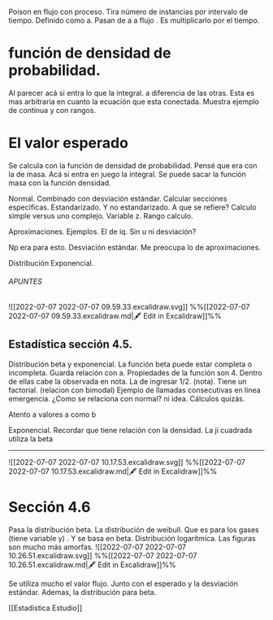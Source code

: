Poison en flujo con proceso. Tira número de instancias por intervalo de tiempo. Definido como a. 
Pasan de a a flujo . Es multiplicarlo por el tiempo.

# función de densidad de probabilidad.

Al parecer acá si entra lo que la integral. a diferencia de las otras. Esta es mas arbitraria en cuanto la ecuación que esta conectada. Muestra ejemplo de continua y con rangos. 


# El valor esperado

Se calcula con la función de densidad de probabilidad. Pensé que era con la de masa.
Acá si entra en juego la integral. 
Se puede sacar la función masa con la función densidad.


Normal. Combinado con desviación estándar. Calcular secciones especificas.
Estandarizado. Y no estandarizado. A que se refiere?
Calculo simple versus uno complejo. Variable z. Rango calculo. 

Aproximaciones. 
Ejemplos. El de iq.
Sin u ni desviación?

Np era para esto. Desviación estándar. Me preocupa lo de  aproximaciones. 


Distribución Exponencial. 




###### APUNTES
![[2022-07-07 2022-07-07 09.59.33.excalidraw.svg]]
%%[[2022-07-07 2022-07-07 09.59.33.excalidraw.md|🖋 Edit in Excalidraw]]%%



## Estadística sección 4.5.

Distribución beta y exponencial. La función beta puede estar completa o incompleta. Guarda relación con a. Propiedades de la función son 4. Dentro de ellas cabe la observada en nota. La de ingresar 1/2. (nota). Tiene un factorial. (relacion con bimodal)
Ejemplo de llamadas consecutivas en línea emergencia. ¿Como se relaciona con normal?
ni idea. Cálculos quizás.

Atento a valores a como b

Exponencial. Recordar que tiene relación con la densidad. 
La ji cuadrada utiliza la beta



-----


![[2022-07-07 2022-07-07 10.17.53.excalidraw.svg]]
%%[[2022-07-07 2022-07-07 10.17.53.excalidraw.md|🖋 Edit in Excalidraw]]%%

# Sección 4.6

Pasa la distribución beta. La distribución de weibull. Que es para los gases (tiene variable y) . Y se basa en beta. Distribución logarítmica. Las figuras son mucho más amorfas. 
![[2022-07-07 2022-07-07 10.26.51.excalidraw.svg]]
%%[[2022-07-07 2022-07-07 10.26.51.excalidraw.md|🖋 Edit in Excalidraw]]%%

Se utiliza mucho el valor flujo. Junto con el esperado y la desviación estándar. 
Ademas, la distribución para beta. 


[[Estadistica Estudio]]
